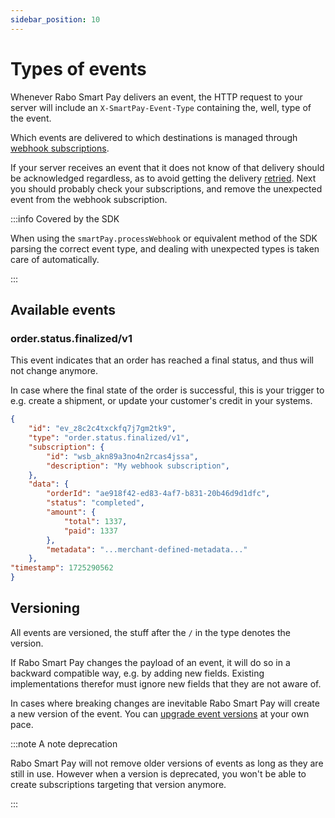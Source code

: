 ```yaml
---
sidebar_position: 10
---
```


# Types of events

Whenever Rabo Smart Pay delivers an event, the HTTP request to your server will include an `X-SmartPay-Event-Type`
containing the, well, type of the event.

Which events are delivered to which destinations is managed through
[webhook subscriptions](../managing-subscriptions.md).

If your server receives an event that it does not know of that delivery should be acknowledged regardless, as to avoid
getting the delivery [retried](./retrying-failed-deliveries.md). Next you should probably check your subscriptions, and
remove the unexpected event from the webhook subscription.

:::info Covered by the SDK

When using the `smartPay.processWebhook` or equivalent method of the SDK parsing the correct event type, and dealing
with unexpected types is taken care of automatically.

:::

## Available events

### order.status.finalized/v1
This event indicates that an order has reached a final status, and thus will not change anymore.

In case where the final state of the order is successful, this is your trigger to e.g. create a shipment, or update your
customer's credit in your systems.

```json
{
    "id": "ev_z8c2c4txckfq7j7gm2tk9",
    "type": "order.status.finalized/v1",
    "subscription": {
        "id": "wsb_akn89a3no4n2rcas4jssa",
        "description": "My webhook subscription",
    },
    "data": {
        "orderId": "ae918f42-ed83-4af7-b831-20b46d9d1dfc",
        "status": "completed",
        "amount": {
            "total": 1337,
            "paid": 1337
        },
        "metadata": "...merchant-defined-metadata..."
    },
"timestamp": 1725290562
}
```

## Versioning
All events are versioned, the stuff after the `/` in the type denotes the version.

If Rabo Smart Pay changes the payload of an event, it will do so in a backward compatible way, e.g. by adding new
fields. Existing implementations therefor must ignore new fields that they are not aware of.

In cases where breaking changes are inevitable Rabo Smart Pay will create a new version of the event. You can
[upgrade event versions](./upgrading-event-versions.md) at your own pace.

:::note A note deprecation

Rabo Smart Pay will not remove older versions of events as long as they are still in use. However when a version is
deprecated, you won't be able to create subscriptions targeting that version anymore.

:::